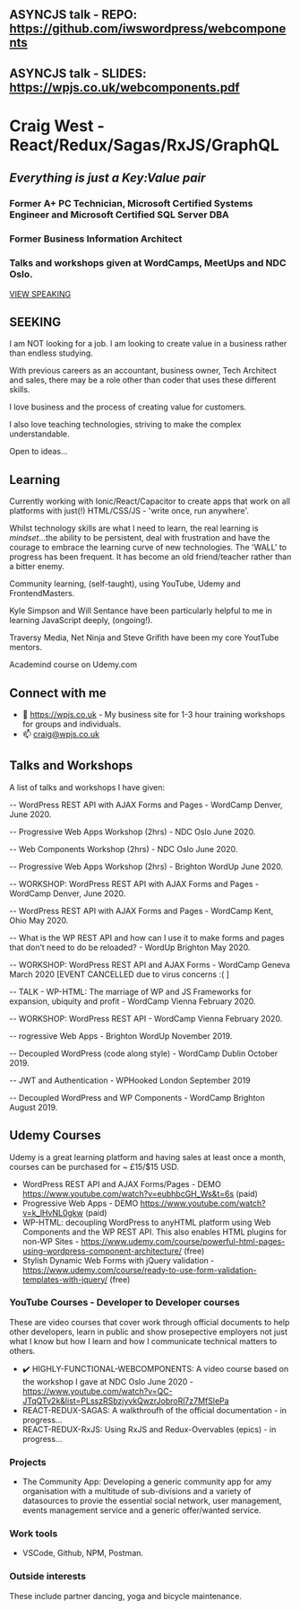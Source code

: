 <!--![TECH](https://images.unsplash.com/photo-1519389950473-47ba0277781c?ixlib=rb-1.2.1&ixid=eyJhcHBfaWQiOjEyMDd9&auto=format&fit=crop&w=1350&q=80)-->
## ASYNCJS talk - REPO: https://github.com/iwswordpress/webcomponents
## ASYNCJS talk - SLIDES: https://wpjs.co.uk/webcomponents.pdf

# Craig West - React/Redux/Sagas/RxJS/GraphQL
## *Everything is just a Key:Value pair*
### Former A+ PC Technician, Microsoft Certified Systems Engineer and Microsoft Certified SQL Server DBA
### Former Business Information Architect
### Talks and workshops given at WordCamps, MeetUps and NDC Oslo.
[VIEW SPEAKING](#talks-and-workshops)

## SEEKING

I am NOT looking for a job. I am looking to create value in a business rather than endless studying.

With previous careers as an accountant, business owner, Tech Architect and sales, there may be a role other than coder that uses these different skills.

I love business and the process of creating value for customers.

I also love teaching technologies, striving to make the complex understandable.

Open to ideas...

## Learning

Currently working with Ionic/React/Capacitor to create apps that work on all platforms with just(!) HTML/CSS/JS - 'write once, run anywhere'.

Whilst technology skills are what I need to learn, the real learning is *mindset*...the ability to be persistent, deal with frustration and have the courage to embrace the learning curve of new technologies. The 'WALL' to progress has been frequent. It has become an old friend/teacher rather than a bitter enemy.

Community learning, (self-taught), using YouTube, Udemy and FrontendMasters. 

Kyle Simpson and Will Sentance have been particularly helpful to me in learning JavaScript deeply, (ongoing!).

Traversy Media, Net Ninja and Steve Grifith have been my core YoutTube mentors.

Academind course on Udemy.com

## Connect with me
- 👯 https://wpjs.co.uk - My business site for 1-3 hour training workshops for groups and individuals.
- 📫 craig@wpjs.co.uk

## Talks and Workshops

A list of talks and workshops I have given:

-- WordPress REST API with AJAX Forms and Pages - WordCamp Denver, June 2020.

-- Progressive Web Apps Workshop (2hrs) - NDC Oslo June 2020.

-- Web Components Workshop (2hrs) - NDC Oslo June 2020.

-- Progressive Web Apps Workshop (2hrs) - Brighton WordUp June 2020.

-- WORKSHOP: WordPress REST API with AJAX Forms and Pages - WordCamp Denver, June 2020.

-- WordPress REST API with AJAX Forms and Pages - WordCamp Kent, Ohio May 2020.

-- What is the WP REST API and how can I use it to make forms and pages that don’t need to do be reloaded? - WordUp Brighton May 2020.

-- WORKSHOP: WordPress REST API and AJAX Forms - WordCamp Geneva March 2020 [EVENT CANCELLED due to virus concerns :( ]

-- TALK - WP-HTML: The marriage of WP and JS Frameworks for expansion, ubiquity and profit - WordCamp Vienna February 2020.

-- WORKSHOP: WordPress REST API - WordCamp Vienna February 2020.

-- rogressive Web Apps - Brighton WordUp November 2019.

-- Decoupled WordPress (code along style) - WordCamp Dublin October 2019.

-- JWT and Authentication - WPHooked London September 2019

-- Decoupled WordPress and WP Components - WordCamp Brighton August 2019.


##  Udemy Courses

Udemy is a great learning platform and having sales at least once a month, courses can be purchased for ~ £15/$15 USD.

- WordPress REST API and AJAX Forms/Pages - DEMO https://www.youtube.com/watch?v=eubhbcGH_Ws&t=6s (paid)
- Progressive Web Apps - DEMO https://www.youtube.com/watch?v=k_lHvNL0gkw (paid)
- WP-HTML: decoupling WordPress to anyHTML platform using Web Components and the WP REST API. This also enables HTML plugins for non-WP Sites - https://www.udemy.com/course/powerful-html-pages-using-wordpress-component-architecture/ (free)
- Stylish Dynamic Web Forms with jQuery validation - https://www.udemy.com/course/ready-to-use-form-validation-templates-with-jquery/ (free)


###  YouTube Courses - Developer to Developer courses

These are video courses that cover work through official documents to help other developers, learn in public and show prosepective employers not just what I know but how I learn and how I communicate technical matters to others.

- :heavy_check_mark: HIGHLY-FUNCTIONAL-WEBCOMPONENTS: A video course based on the workshop I gave at NDC Oslo June 2020 - https://www.youtube.com/watch?v=QC-JTqQTv2k&list=PLsszRSbzjyvkQwzrJobroRl7z7MfSlePa 
- REACT-REDUX-SAGAS: A walkthroufh of the official documentation - in progress... 
- REACT-REDUX-RxJS: Using RxJS and Redux-Overvables (epics) - in progress... 

### Projects

- The Community App: Developing a generic community app for amy organisation with a multitude of sub-divisions and a variety of datasources to provie the essential social network, user management, events management service and a generic offer/wanted service.

###  Work tools

- VSCode, Github, NPM, Postman.

###  Outside interests

These include partner dancing, yoga and bicycle maintenance.
